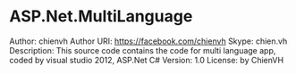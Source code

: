 ASP.Net.MultiLanguage
=====================
Author: chienvh
Author URI: https://facebook.com/chienvh
Skype: chien.vh
Description: This source code contains the code for multi language app, coded by visual studio 2012, ASP.Net C#
Version: 1.0
License: by ChienVH
